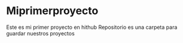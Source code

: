 # Miprimerproyecto
Este es mi primer proyecto en hithub
Repositorio es una carpeta para guardar nuestros proyectos
